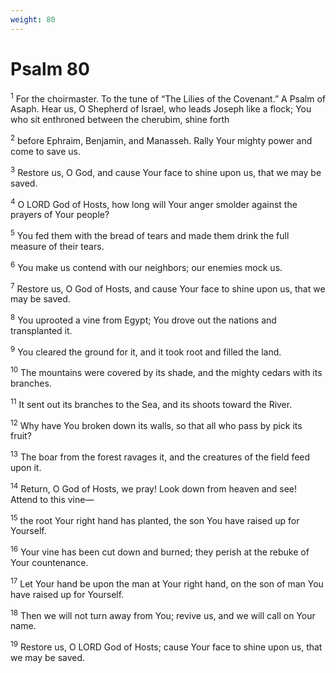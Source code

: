 ```yaml
---
weight: 80
---
```


# Psalm 80

<sup>1</sup> For the choirmaster. To the tune of “The Lilies of the Covenant.” A Psalm of Asaph. Hear us, O Shepherd of Israel, who leads Joseph like a flock; You who sit enthroned between the cherubim, shine forth 

<sup>2</sup> before Ephraim, Benjamin, and Manasseh. Rally Your mighty power and come to save us. 

<sup>3</sup> Restore us, O God, and cause Your face to shine upon us, that we may be saved. 

<sup>4</sup> O LORD God of Hosts, how long will Your anger smolder against the prayers of Your people? 

<sup>5</sup> You fed them with the bread of tears and made them drink the full measure of their tears. 

<sup>6</sup> You make us contend with our neighbors; our enemies mock us. 

<sup>7</sup> Restore us, O God of Hosts, and cause Your face to shine upon us, that we may be saved. 

<sup>8</sup> You uprooted a vine from Egypt; You drove out the nations and transplanted it. 

<sup>9</sup> You cleared the ground for it, and it took root and filled the land. 

<sup>10</sup> The mountains were covered by its shade, and the mighty cedars with its branches. 

<sup>11</sup> It sent out its branches to the Sea, and its shoots toward the River. 

<sup>12</sup> Why have You broken down its walls, so that all who pass by pick its fruit? 

<sup>13</sup> The boar from the forest ravages it, and the creatures of the field feed upon it. 

<sup>14</sup> Return, O God of Hosts, we pray! Look down from heaven and see! Attend to this vine— 

<sup>15</sup> the root Your right hand has planted, the son You have raised up for Yourself. 

<sup>16</sup> Your vine has been cut down and burned; they perish at the rebuke of Your countenance. 

<sup>17</sup> Let Your hand be upon the man at Your right hand, on the son of man You have raised up for Yourself. 

<sup>18</sup> Then we will not turn away from You; revive us, and we will call on Your name. 

<sup>19</sup> Restore us, O LORD God of Hosts; cause Your face to shine upon us, that we may be saved. 


